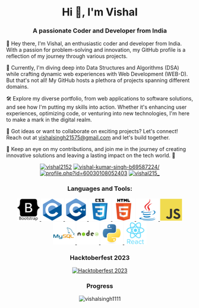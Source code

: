 <h1 align="center">Hi 👋, I'm Vishal</h1>
<h3 align="center">A passionate Coder and Developer from India</h3>
<p>👋 Hey there, I'm Vishal, an enthusiastic coder and developer from India. With a passion for problem-solving and innovation, my GitHub profile is a reflection of my journey through various projects.

🌱 Currently, I'm diving deep into Data Structures and Algorithms (DSA) while crafting dynamic web experiences with Web Development (WEB-D). But that's not all! My GitHub hosts a plethora of projects spanning different domains.

🛠️ Explore my diverse portfolio, from web applications to software solutions, and see how I'm putting my skills into action. Whether it's enhancing user experiences, optimizing code, or venturing into new technologies, I'm here to make a mark in the digital realm.

📧 Got ideas or want to collaborate on exciting projects? Let's connect! Reach out at vishalsingh21575@gmail.com and let's build together.

🚀 Keep an eye on my contributions, and join me in the journey of creating innovative solutions and leaving a lasting impact on the tech world. 🌟</p>

<div align="center">
  <a href="https://twitter.com/vishal2152" target="blank"><img src="https://raw.githubusercontent.com/rahuldkjain/github-profile-readme-generator/master/src/images/icons/Social/twitter.svg" alt="vishal2152" height="30" width="40" style="margin: 10;"></a>
  <a href="https://linkedin.com/in/vishal-kumar-singh-b69587224/" target="blank"><img src="https://raw.githubusercontent.com/rahuldkjain/github-profile-readme-generator/master/src/images/icons/Social/linked-in-alt.svg" alt="vishal-kumar-singh-b69587224/" height="30" width="40" style="margin: 10;"></a>
  <a href="https://fb.com/profile.php?id=60030108052403" target="blank"><img src="https://raw.githubusercontent.com/rahuldkjain/github-profile-readme-generator/master/src/images/icons/Social/facebook.svg" alt="profile.php?id=60030108052403" height="30" width="40" style="margin: 10;"></a>
  <a href="https://instagram.com/vishal215_" target="blank"><img src="https://raw.githubusercontent.com/rahuldkjain/github-profile-readme-generator/master/src/images/icons/Social/instagram.svg" alt="vishal215_" height="30" width="40" style="margin: 10;"></a>
</div>

<h3 align="center">Languages and Tools:</h3>
<div align="center">
  <a href="https://getbootstrap.com" target="_blank" rel="noreferrer">
    <img src="https://raw.githubusercontent.com/devicons/devicon/master/icons/bootstrap/bootstrap-plain-wordmark.svg" alt="bootstrap" width="60" height="60" style="margin: 20;">
  </a>
  <a href="https://www.cprogramming.com/" target="_blank" rel="noreferrer">
    <img src="https://raw.githubusercontent.com/devicons/devicon/master/icons/c/c-original.svg" alt="c" width="60" height="60" style="margin: 20;">
  </a>
  <a href="https://www.w3schools.com/cpp/" target="_blank" rel="noreferrer">
    <img src="https://raw.githubusercontent.com/devicons/devicon/master/icons/cplusplus/cplusplus-original.svg" alt="cplusplus" width="60" height="60" style="margin: 20;">
  </a>
  <a href="https://www.w3schools.com/css/" target="_blank" rel="noreferrer">
    <img src="https://raw.githubusercontent.com/devicons/devicon/master/icons/css3/css3-original-wordmark.svg" alt="css3" width="60" height="60" style="margin: 20;">
  </a>
  <a href="https://www.w3.org/html/" target="_blank" rel="noreferrer">
    <img src="https://raw.githubusercontent.com/devicons/devicon/master/icons/html5/html5-original-wordmark.svg" alt="html5" width="60" height="60" style="margin: 20;">
  </a>
  <a href="https://www.java.com" target="_blank" rel="noreferrer">
    <img src="https://raw.githubusercontent.com/devicons/devicon/master/icons/java/java-original.svg" alt="java" width="60" height="60" style="margin: 20;">
  </a>
  <a href="https://developer.mozilla.org/en-US/docs/Web/JavaScript" target="_blank" rel="noreferrer">
    <img src="https://raw.githubusercontent.com/devicons/devicon/master/icons/javascript/javascript-original.svg" alt="javascript" width="60" height="60" style="margin: 20;">
  </a>
  <a href="https://www.mysql.com/" target="_blank" rel="noreferrer">
    <img src="https://raw.githubusercontent.com/devicons/devicon/master/icons/mysql/mysql-original-wordmark.svg" alt="mysql" width="60" height="60" style="margin: 20;">
  </a>
  <a href="https://nodejs.org" target="_blank" rel="noreferrer">
    <img src="https://raw.githubusercontent.com/devicons/devicon/master/icons/nodejs/nodejs-original-wordmark.svg" alt="nodejs" width="60" height="60" style="margin: 20;">
  </a>
  <a href="https://www.python.org" target="_blank" rel="noreferrer">
    <img src="https://raw.githubusercontent.com/devicons/devicon/master/icons/python/python-original.svg" alt="python" width="60" height="60" style="margin: 20;">
  </a>
  <a href="https://reactjs.org/" target="_blank" rel="noreferrer">
    <img src="https://raw.githubusercontent.com/devicons/devicon/master/icons/react/react-original-wordmark.svg" alt="react" width="60" height="60" style="margin: 20;">
  </a>
</div>

<h3 align="center">Hacktoberfest 2023</h3>
<div align="center">
  <a href="https://www.holopin.io/@vishalsingh1111#" target="_blank">
    <img src="https://holopin.me/vishalsingh1111" alt="Hacktoberfest 2023" width="900">
  </a>
</div>

<h3 align="center">Progress</h3>
<div align="center">
  <img src="https://github-readme-streak-stats.herokuapp.com/?user=vishalsingh1111&" alt="vishalsingh1111" />
</div>

